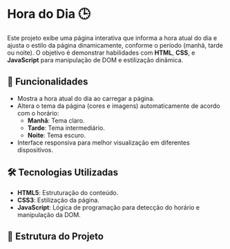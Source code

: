 # Hora do Dia 🕒

Este projeto exibe uma página interativa que informa a hora atual do dia e ajusta o estilo da página dinamicamente, conforme o período (manhã, tarde ou noite). O objetivo é demonstrar habilidades com **HTML**, **CSS**, e **JavaScript** para manipulação de DOM e estilização dinâmica.

## 🚀 Funcionalidades

- Mostra a hora atual do dia ao carregar a página.
- Altera o tema da página (cores e imagens) automaticamente de acordo com o horário:
  - **Manhã**: Tema claro.
  - **Tarde**: Tema intermediário.
  - **Noite**: Tema escuro.
- Interface responsiva para melhor visualização em diferentes dispositivos.

## 🛠️ Tecnologias Utilizadas

- **HTML5**: Estruturação do conteúdo.
- **CSS3**: Estilização da página.
- **JavaScript**: Lógica de programação para detecção do horário e manipulação da DOM.

## 📂 Estrutura do Projeto

